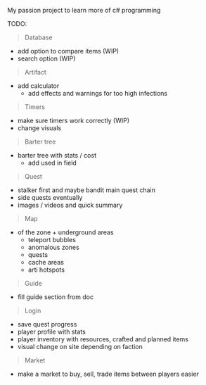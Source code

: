 My passion project to learn more of c# programming

TODO:
> Database
  - add option to compare items (WIP)
  - search option (WIP)
> Artifact
  - add calculator
    - add effects and warnings for too high infections
> Timers
  - make sure timers work correctly (WIP)
  - change visuals
> Barter tree
  - barter tree with stats / cost
    - add used in field
> Quest
  - stalker first and maybe bandit main quest chain
  - side quests eventually
  - images / videos and quick summary
> Map
  - of the zone + underground areas
    - teleport bubbles
    - anomalous zones
    - quests
    - cache areas
    - arti hotspots
> Guide
  - fill guide section from doc
> Login
  - save quest progress
  - player profile with stats
  - player inventory with resources, crafted and planned items
  - visual change on site depending on faction
> Market
  - make a market to buy, sell, trade items between players easier
